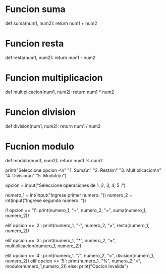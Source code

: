   
# Funcion suma  
def suma(num1, num2): 
    return num1 + num2 
  
# Funcion resta 
def resta(num1, num2): 
    return num1 - num2 
  
# Funcion multiplicacion 
def multiplicacion(num1, num2): 
    return num1 * num2 
  
# Funcion division 
def division(num1, num2): 
    return num1 / num2 

# Fucnion modulo
def modulo(num1, num2):
  return num1 % num2
  
print("Seleccione opcion -\n" 
        "1. Suma\n" 
        "2. Resta\n" 
        "3. Multiplicacion\n" 
        "4. Division\n"
        "5. Modulo\n") 
  
  
opcion = input("Seleccione operaciones de 1, 2, 3, 4, 5 :") 
  
numero_1 = int(input("Ingrese primer numero: ")) 
numero_2 = int(input("Ingrese segundo numero: ")) 
  
if opcion == '1': 
    print(numero_1, "+", numero_2, "=", 
                    suma(numero_1, numero_2)) 
  
elif opcion == '2': 
    print(numero_1, "-", numero_2, "=", 
                    resta(numero_1, numero_2)) 
  
elif opcion == '3': 
    print(numero_1, "*", numero_2, "=", 
                    multiplicacion(numero_1, numero_2)) 
  
elif opcion == '4': 
    print(numero_1, "/", numero_2, "=", 
                    division(numero_1, numero_2)) 
elif opcion == '5':
    print(numero_1, "%", numero_2,"=", modulo(numero_1,numero_2))
else: 
    print("Opcion invalida") 
